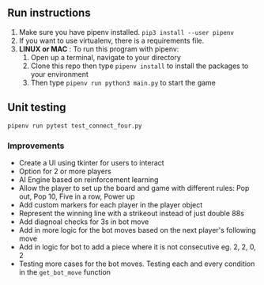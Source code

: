 ## Run instructions
1. Make sure you have pipenv installed. `pip3 install --user pipenv`
2. If you want to use virtualenv, there is a requirements file.
3. **LINUX or MAC** : To run this program with pipenv:
    1. Open up a terminal, navigate to your directory
    2. Clone this repo then type `pipenv install` to install the packages to your environment
    3. Then type `pipenv run python3 main.py` to start the game

## Unit testing
`pipenv run pytest test_connect_four.py`
### Improvements
- Create a UI using tkinter for users to interact
- Option for 2 or more players
- AI Engine based on reinforcement learning
- Allow the player to set up the board and game with different rules: Pop out, Pop 10, Five in a row, Power up
- Add custom markers for each player in the player object
- Represent the winning line with a strikeout instead of just double 88s
- Add diagnoal checks for 3s in bot move
- Add in more logic for the bot moves based on the next player's following move
- Add in logic for bot to add a piece where it is not consecutive eg. 2, 2, 0, 2
- Testing more cases for the bot moves. Testing each and every condition in the `get_bot_move` function
